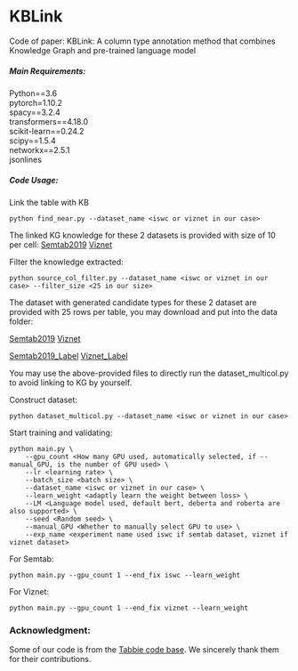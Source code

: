 # KBLink
Code of paper: KBLink: A column type annotation method that combines Knowledge Graph and pre-trained language model

##### Main Requirements:
Python==3.6  
pytorch=1.10.2  
spacy==3.2.4  
transformers==4.18.0  
scikit-learn==0.24.2  
scipy==1.5.4  
networkx==2.5.1  
jsonlines

##### Code Usage:
Link the table with KB

```
python find_near.py --dataset_name <iswc or viznet in our case>
```

The linked KG knowledge for these 2 datasets is provided with size of 10 per cell:
[Semtab2019](https://hkustconnect-my.sharepoint.com/:u:/g/personal/ywangnx_connect_ust_hk/EccsTGgIbO9Mpz-EgKuInbcBypnZEQEc7EVGLVF13MIxRw?e=Bf3pS7)
[Viznet](https://hkustconnect-my.sharepoint.com/:u:/g/personal/ywangnx_connect_ust_hk/EVR1F6SqxJ1EteoBfPb23n4BR_ZJAO-Vs4lAGflxLMcSjA?e=WRF7Am)



Filter the knowledge extracted:

```
python source_col_filter.py --dataset_name <iswc or viznet in our case> --filter_size <25 in our size>
```

The dataset with generated candidate types for these 2 dataset are provided with 25 rows per table, you may download and put into the data folder:


[Semtab2019](https://hkustconnect-my.sharepoint.com/:u:/g/personal/ywangnx_connect_ust_hk/EZsDhOj-_WVHqnoC6z4pjLUB_IPISAphcCSsVQwE9_UxGQ?e=fIFagD)
[Viznet](https://hkustconnect-my.sharepoint.com/:u:/g/personal/ywangnx_connect_ust_hk/EUkie95dLndFoSgXsodC1CsB7X0Z0XlYuTv2ZGvJvixrVw?e=kfQdC6)


[Semtab2019_Label](https://hkustconnect-my.sharepoint.com/:u:/g/personal/ywangnx_connect_ust_hk/Edk6OjMqTmJJs_vJUGz4Yh4BMy7Iaw2VMJ28JkKxIA7ezw?e=CGPcNv)
[Viznet_Label](https://hkustconnect-my.sharepoint.com/:u:/g/personal/ywangnx_connect_ust_hk/EeEYQaK8RkFNtMLqYE1DDBcBbubN9pSmzjHuQxvUTKRmUw?e=4ThT5X)

You may use the above-provided files to directly run the dataset_multicol.py to avoid linking to KG by yourself.

Construct dataset:
```
python dataset_multicol.py --dataset_name <iswc or viznet in our case>
```

Start training and validating:
```
python main.py \
    --gpu_count <How many GPU used, automatically selected, if --manual_GPU, is the number of GPU used> \
    --lr <learning rate> \
    --batch_size <batch size> \
    --dataset_name <iswc or viznet in our case> \
    --learn_weight <adaptly learn the weight between loss> \
    --LM <Language model used, default bert, deberta and roberta are also supported> \
    --seed <Random seed> \
    --manual_GPU <Whether to manually select GPU to use> \
    --exp_name <experiment name used iswc if semtab dataset, viznet if viznet dataset>
```
For Semtab:
```
python main.py --gpu_count 1 --end_fix iswc --learn_weight
```
For Viznet:
```
python main.py --gpu_count 1 --end_fix viznet --learn_weight
```
### Acknowledgment:
Some of our code is from the [Tabbie code base](https://github.com/SFIG611/tabbie). We sincerely thank them for their contributions.


